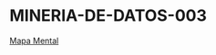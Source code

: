 # MINERIA-DE-DATOS-003

[Mapa Mental](https://github.com/MelenieTrevino/MINERIA-DE-DATOS-003/blob/main/MapaMental_1_1806559.pdf)
